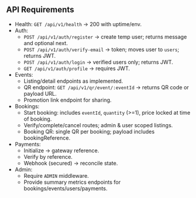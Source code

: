 ## API Requirements

- Health: `GET /api/v1/health` → 200 with uptime/env.
- Auth:
  - `POST /api/v1/auth/register` → create temp user; returns message and optional next.
  - `POST /api/v1/auth/verify-email` → token; moves user to `users`; returns JWT.
  - `POST /api/v1/auth/login` → verified users only; returns JWT.
  - `GET /api/v1/auth/profile` → requires JWT.
- Events:
  - Listing/detail endpoints as implemented.
  - QR endpoint: `GET /api/v1/qr/event/:eventId` → returns QR code or payload URL.
  - Promotion link endpoint for sharing.
- Bookings:
  - Start booking: includes `eventId`, `quantity` (>=1), price locked at time of booking.
  - Verify/complete/cancel routes; admin & user scoped listings.
  - Booking QR: single QR per booking; payload includes bookingReference.
- Payments:
  - Initialize → gateway reference.
  - Verify by reference.
  - Webhook (secured) → reconcile state.
- Admin:
  - Require `ADMIN` middleware.
  - Provide summary metrics endpoints for bookings/events/users/payments.
